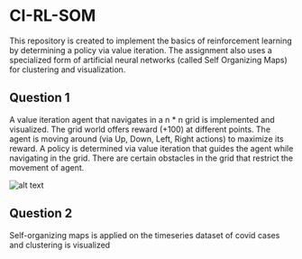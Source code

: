 # CI-RL-SOM
This repository is created to implement the basics of reinforcement learning by determining a policy via value iteration. The assignment also uses a specialized form of artificial neural networks (called Self Organizing Maps) for clustering and visualization.

## Question 1
A value iteration agent that navigates in a n * n grid is implemented and visualized. The grid world offers reward (+100) at different points. The agent is moving around (via Up, Down, Left, Right actions) to maximize its reward. A policy is determined via value iteration that guides the agent while navigating in the grid. There are certain obstacles in the grid that restrict the movement of agent. 

![alt text](https://github.com/MaheenAnees/CI-RL-SOMs/blob/main/Q1/result.png)

## Question 2
Self-organizing maps is applied on the timeseries dataset of covid cases and clustering is visualized 
